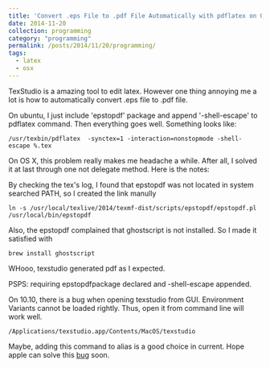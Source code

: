 ```yaml
---
title: 'Convert .eps File to .pdf File Automatically with pdflatex on OS X'
date: 2014-11-20
collection: programming
category: "programming"
permalink: /posts/2014/11/20/programming/
tags:
  - latex
  - osx
---
```


TexStudio is a amazing tool to edit latex. However one thing annoying me a lot is how to automatically convert .eps file to .pdf file. 

On ubuntu, I just include 'epstopdf' package and append '-shell-escape' to pdflatex command. Then everything goes well. Something looks like:

	/usr/texbin/pdflatex  -synctex=1 -interaction=nonstopmode -shell-escape %.tex

On OS X, this problem really makes me headache a while. After all, I solved it at last through one not delegate method. Here is the notes:

By checking the tex's log, I found that epstopdf was not located in system searched PATH, so I created the link manully

	ln -s /usr/local/texlive/2014/texmf-dist/scripts/epstopdf/epstopdf.pl /usr/local/bin/epstopdf
Also, the epstopdf complained that ghostscript is not installed. So I made it satisfied with

	brew install ghostscript
	
WHooo, texstudio generated pdf as I expected.

PSPS: requiring epstopdfpackage declared and -shell-escape appended.

On 10.10, there is a bug when opening texstudio from GUI. Environment Variants cannot be loaded rightly. Thus, open it from command line will work well.

	/Applications/texstudio.app/Contents/MacOS/texstudio
	
Maybe, adding this command to alias is a good choice in current. Hope apple can solve this [bug](https://code.google.com/p/mactlmgr/issues/detail?id=102) soon.
